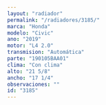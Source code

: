```yaml
---
layout: "radiador"
permalink: "/radiadores/3185/"
marca: "Honda"
modelo: "Civic"
ano: "2019"
motor: "L4 2.0"
transmision: "Automática"
parte: "190105BAA01"
clima: "Con clima"
alto: "21 5/8"
ancho: "17 1/4"
observaciones: ""
id: "3185"
---
```


